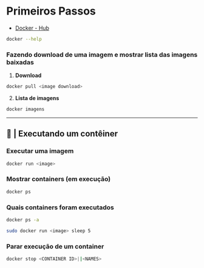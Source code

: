 # Primeiros Passos

- [Docker - Hub](https://hub.docker.com/)

```bash
docker --help
```

### Fazendo download de uma imagem e mostrar lista das imagens baixadas

1. **Download**
```bash
docker pull <image download>
```

2. **Lista de imagens**
```bash
docker imagens
```

----

## 🐋 | Executando um contêiner

### Executar uma imagem

```bash
docker run <image>
```

### Mostrar containers (em execução)

```bash
docker ps
```

### Quais containers foram executados

```bash
docker ps -a
```

```bash
sudo docker run <image> sleep 5
```

### Parar execução de um container

```bash
docker stop <CONTAINER ID>||<NAMES>
```
